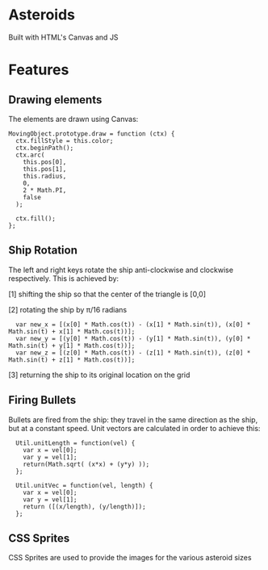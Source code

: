 # Asteroids
Built with HTML's Canvas and JS

# Features

## Drawing elements
The elements are drawn using Canvas:
```
MovingObject.prototype.draw = function (ctx) {
  ctx.fillStyle = this.color;
  ctx.beginPath();
  ctx.arc(
    this.pos[0],
    this.pos[1],
    this.radius,
    0,
    2 * Math.PI,
    false
  );

  ctx.fill();
};
```

## Ship Rotation
The left and right keys rotate the ship anti-clockwise and clockwise respectively. This is achieved by:

[1] shifting the ship so that the center of the triangle is [0,0]

[2] rotating the ship by π/16 radians
```
  var new_x = [(x[0] * Math.cos(t)) - (x[1] * Math.sin(t)), (x[0] * Math.sin(t) + x[1] * Math.cos(t))];
  var new_y = [(y[0] * Math.cos(t)) - (y[1] * Math.sin(t)), (y[0] * Math.sin(t) + y[1] * Math.cos(t))];
  var new_z = [(z[0] * Math.cos(t)) - (z[1] * Math.sin(t)), (z[0] * Math.sin(t) + z[1] * Math.cos(t))];
```
[3] returning the ship to its original location on the grid

## Firing Bullets

Bullets are fired from the ship: they travel in the same direction as the ship, but at a constant speed. Unit vectors are calculated in order to achieve this:

```
  Util.unitLength = function(vel) {
    var x = vel[0];
    var y = vel[1];
    return(Math.sqrt( (x*x) + (y*y) ));
  };

  Util.unitVec = function(vel, length) {
    var x = vel[0];
    var y = vel[1];
    return ([(x/length), (y/length)]);
  };
  ```

## CSS Sprites

CSS Sprites are used to provide the images for the various asteroid sizes
